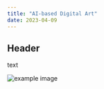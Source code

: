 ```yaml
---
title: "AI-based Digital Art"
date: 2023-04-09
---
```


## Header
text

![example image]({{site.baseurl}}assets/images/alouph-final.jpg)
